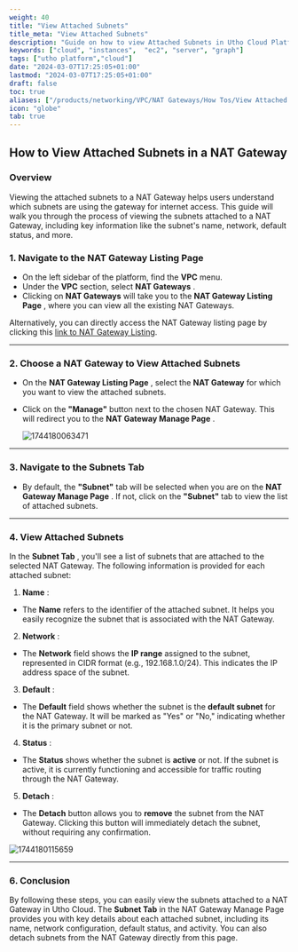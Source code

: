 ```yaml
---
weight: 40
title: "View Attached Subnets"
title_meta: "View Attached Subnets"
description: "Guide on how to view Attached Subnets in Utho Cloud Platform"
keywords: ["cloud", "instances",  "ec2", "server", "graph"]
tags: ["utho platform","cloud"]
date: "2024-03-07T17:25:05+01:00"
lastmod: "2024-03-07T17:25:05+01:00"
draft: false
toc: true
aliases: ["/products/networking/VPC/NAT Gateways/How Tos/View Attached Subnets"]
icon: "globe"
tab: true
---
```




## **How to View Attached Subnets in a NAT Gateway**

### **Overview**

Viewing the attached subnets to a NAT Gateway helps users understand which subnets are using the gateway for internet access. This guide will walk you through the process of viewing the subnets attached to a NAT Gateway, including key information like the subnet's name, network, default status, and more.


### **1. Navigate to the NAT Gateway Listing Page**

* On the left sidebar of the platform, find the **VPC** menu.
* Under the **VPC** section, select  **NAT Gateways** .
* Clicking on **NAT Gateways** will take you to the  **NAT Gateway Listing Page** , where you can view all the existing NAT Gateways.

Alternatively, you can directly access the NAT Gateway listing page by clicking this [link to NAT Gateway Listing](https://console.utho.com/vpc/natgateways).

---

### **2. Choose a NAT Gateway to View Attached Subnets**

* On the  **NAT Gateway Listing Page** , select the **NAT Gateway** for which you want to view the attached subnets.
* Click on the **"Manage"** button next to the chosen NAT Gateway. This will redirect you to the  **NAT Gateway Manage Page** .

  ![1744180063471](image/index/1744180063471.png)

---

### **3. Navigate to the Subnets Tab**

* By default, the **"Subnet"** tab will be selected when you are on the  **NAT Gateway Manage Page** . If not, click on the **"Subnet"** tab to view the list of attached subnets.

---

### **4. View Attached Subnets**

In the  **Subnet Tab** , you'll see a list of subnets that are attached to the selected NAT Gateway. The following information is provided for each attached subnet:

1. **Name** :

* The **Name** refers to the identifier of the attached subnet. It helps you easily recognize the subnet that is associated with the NAT Gateway.

2. **Network** :

* The **Network** field shows the **IP range** assigned to the subnet, represented in CIDR format (e.g., 192.168.1.0/24). This indicates the IP address space of the subnet.

3. **Default** :

* The **Default** field shows whether the subnet is the **default subnet** for the NAT Gateway. It will be marked as "Yes" or "No," indicating whether it is the primary subnet or not.

4. **Status** :

* The **Status** shows whether the subnet is **active** or not. If the subnet is active, it is currently functioning and accessible for traffic routing through the NAT Gateway.

5. **Detach** :

* The **Detach** button allows you to **remove** the subnet from the NAT Gateway. Clicking this button will immediately detach the subnet, without requiring any confirmation.

![1744180115659](image/index/1744180115659.png)

---

### **6. Conclusion**

By following these steps, you can easily view the subnets attached to a NAT Gateway in Utho Cloud. The **Subnet Tab** in the NAT Gateway Manage Page provides you with key details about each attached subnet, including its name, network configuration, default status, and activity. You can also detach subnets from the NAT Gateway directly from this page.
